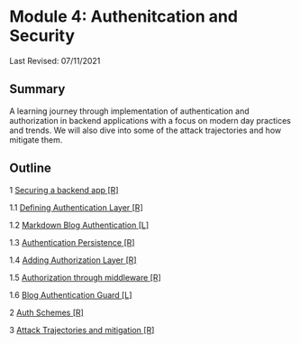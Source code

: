 # Module 4: Authenitcation and Security

Last Revised: 07/11/2021

## Summary

A learning journey through implementation of authentication and authorization in backend applications with a focus on modern day practices and trends. We will also dive into some of the attack trajectories and how mitigate them.

## Outline

1 [Securing a backend app [R]](./r1-securing-backend-app/README.md)

1.1 [Defining Authentication Layer [R]](./r1.1-defining-authentication-layer/README.md/README.md)

1.2 [Markdown Blog Authentication [L]](./r1.2-md-blog-auth/README.md)

1.3 [Authentication Persistence [R]](./r1.3-authentication-persistence/README.md)

1.4 [Adding Authorization Layer [R]](./r1.4-adding-authorization-layer/README.md)

1.5 [Authorization through middleware [R]](./r1.5-authorization-through-middleware/README.md)

1.6 [Blog Authentication Guard [L]](./r1.6-blog-auth-guard/README.md)

2 [Auth Schemes [R]](./r2-auth-schemes/README.md)

3 [Attack Trajectories and mitigation [R]](./r3-attack-trajectories-and-mitigation/README.md)